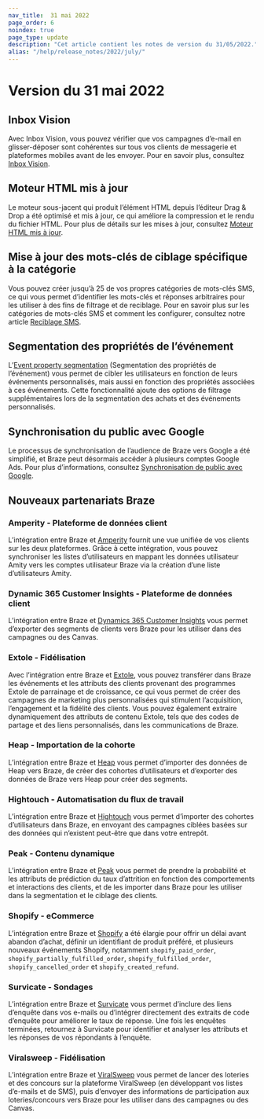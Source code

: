 ```yaml
---
nav_title:  31 mai 2022
page_order: 6
noindex: true
page_type: update
description: "Cet article contient les notes de version du 31/05/2022."
alias: "/help/release_notes/2022/july/"
---
```


# Version du 31 mai 2022

## Inbox Vision

Avec Inbox Vision, vous pouvez vérifier que vos campagnes d’e-mail en glisser-déposer sont cohérentes sur tous vos clients de messagerie et plateformes mobiles avant de les envoyer. Pour en savoir plus, consultez [Inbox Vision]({{site.baseurl}}/user_guide/message_building_by_channel/email/inbox_vision/).

## Moteur HTML mis à jour

Le moteur sous-jacent qui produit l’élément HTML depuis l’éditeur Drag & Drop a été optimisé et mis à jour, ce qui améliore la compression et le rendu du fichier HTML. Pour plus de détails sur les mises à jour, consultez [Moteur HTML mis à jour]({{site.baseurl}}/user_guide/message_building_by_channel/email/drag_and_drop/overview/#updated-html-engine/).

## Mise à jour des mots-clés de ciblage spécifique à la catégorie

Vous pouvez créer jusqu’à 25 de vos propres catégories de mots-clés SMS, ce qui vous permet d’identifier les mots-clés et réponses arbitraires pour les utiliser à des fins de filtrage et de reciblage. Pour en savoir plus sur les catégories de mots-clés SMS et comment les configurer, consultez notre article [Reciblage SMS]({{site.baseurl}}/user_guide/message_building_by_channel/sms/campaign/retargeting/). 

## Segmentation des propriétés de l’événement

L’[Event property segmentation]({{site.baseurl}}/user_guide/data_and_analytics/custom_data/purchase_events/#event-property-segmentation/) (Segmentation des propriétés de l’événement) vous permet de cibler les utilisateurs en fonction de leurs événements personnalisés, mais aussi en fonction des propriétés associées à ces événements. Cette fonctionnalité ajoute des options de filtrage supplémentaires lors de la segmentation des achats et des événements personnalisés.

## Synchronisation du public avec Google

Le processus de synchronisation de l’audience de Braze vers Google a été simplifié, et Braze peut désormais accéder à plusieurs comptes Google Ads. Pour plus d’informations, consultez [Synchronisation de public avec Google]({{site.baseurl}}/partners/canvas_steps/google_audience_sync/). 

## Nouveaux partenariats Braze

### Amperity - Plateforme de données client

L’intégration entre Braze et [Amperity]({{site.baseurl}}/partners/data_and_analytics/customer_data_platform/amperity/) fournit une vue unifiée de vos clients sur les deux plateformes. Grâce à cette intégration, vous pouvez synchroniser les listes d’utilisateurs en mappant les données utilisateur Amity vers les comptes utilisateur Braze via la création d’une liste d’utilisateurs Amity. 

### Dynamic 365 Customer Insights - Plateforme de données client

L’intégration entre Braze et [Dynamics 365 Customer Insights]({{site.baseurl}}/partners/data_and_analytics/customer_data_platform/dynamics_365_customer_insights/) vous permet d’exporter des segments de clients vers Braze pour les utiliser dans des campagnes ou des Canvas.

### Extole - Fidélisation

Avec l’intégration entre Braze et [Extole]({{site.baseurl}}/partners/message_orchestration/channel_extensions/loyalty/extole/), vous pouvez transférer dans Braze les événements et les attributs des clients provenant des programmes Extole de parrainage et de croissance, ce qui vous permet de créer des campagnes de marketing plus personnalisées qui stimulent l’acquisition, l’engagement et la fidélité des clients. Vous pouvez également extraire dynamiquement des attributs de contenu Extole, tels que des codes de partage et des liens personnalisés, dans les communications de Braze.

### Heap - Importation de la cohorte

L’intégration entre Braze et [Heap]({{site.baseurl}}/partners/data_and_infrastructure_agility/cohort_import/heap/) vous permet d’importer des données de Heap vers Braze, de créer des cohortes d’utilisateurs et d’exporter des données de Braze vers Heap pour créer des segments.

### Hightouch - Automatisation du flux de travail

L’intégration entre Braze et [Hightouch]({{site.baseurl}}/partners/data_and_infrastructure_agility/workflow_automation/hightouch/) vous permet d’importer des cohortes d’utilisateurs dans Braze, en envoyant des campagnes ciblées basées sur des données qui n’existent peut-être que dans votre entrepôt.

### Peak - Contenu dynamique

L’intégration entre Braze et [Peak]({{site.baseurl}}/partners/message_personalization/dynamic_content/peak/) vous permet de prendre la probabilité et les attributs de prédiction du taux d’attrition en fonction des comportements et interactions des clients, et de les importer dans Braze pour les utiliser dans la segmentation et le ciblage des clients. 

### Shopify - eCommerce

L’intégration entre Braze et [Shopify]({{site.baseurl}}/partners/additional_channels_and_extensions/ecommerce/shopify/shopify/) a été élargie pour offrir un délai avant abandon d’achat, définir un identifiant de produit préféré, et plusieurs nouveaux événements Shopify, notamment `shopify_paid_order`, `shopify_partially_fulfilled_order`, `shopify_fulfilled_order`, `shopify_cancelled_order` et `shopify_created_refund`. 

### Survicate - Sondages

L’intégration entre Braze et [Survicate]({{site.baseurl}}/partners/message_orchestration/channel_extensions/surveys/survicate/) vous permet d’inclure des liens d’enquête dans vos e-mails ou d’intégrer directement des extraits de code d’enquête pour améliorer le taux de réponse. Une fois les enquêtes terminées, retournez à Survicate pour identifier et analyser les attributs et les réponses de vos répondants à l’enquête.

### Viralsweep - Fidélisation

L’intégration entre Braze et [ViralSweep]({{site.baseurl}}/partners/message_orchestration/channel_extensions/loyalty/viralsweep/) vous permet de lancer des loteries et des concours sur la plateforme ViralSweep (en développant vos listes d’e-mails et de SMS), puis d’envoyer des informations de participation aux loteries/concours vers Braze pour les utiliser dans des campagnes ou des Canvas. 
